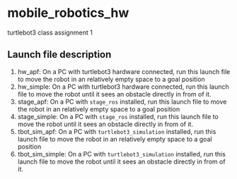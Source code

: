 # mobile_robotics_hw
turtlebot3 class assignment 1

## Launch file description
1. hw_apf: On a PC with turtlebot3 hardware connected, run this launch file to move the robot in an relatively empty space to a goal position
2. hw_simple: On a PC with turtlebot3 hardware connected, run this launch file to move the robot until it sees an obstacle directly in from of it.
3. stage_apf: On a PC with `stage_ros` installed, run this launch file to move the robot in an relatively empty space to a goal position
4. stage_simple: On a PC with `stage_ros` installed, run this launch file to move the robot until it sees an obstacle directly in from of it.
5. tbot_sim_apf: On a PC with `turtlebot3_simulation` installed, run this launch file to move the robot in an relatively empty space to a goal position
6. tbot_sim_simple: On a PC with `turtlebot3_simulation` installed, run this launch file to move the robot until it sees an obstacle directly in from of it.
